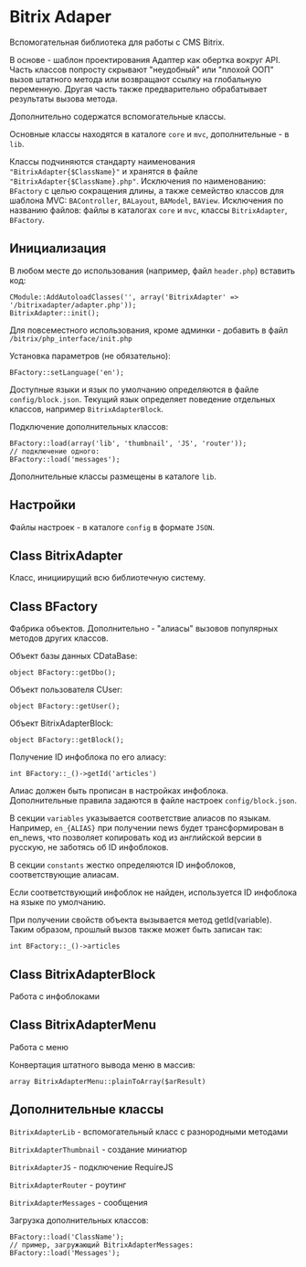 Bitrix Adaper
=============

Вспомогательная библиотека для работы с CMS Bitrix.

В основе - шаблон проектирования Адаптер как обертка вокруг API. Часть классов попросту скрывают "неудобный" или "плохой ООП" вызов штатного метода или возвращают ссылку на глобальную переменную.
Другая часть также предварительно обрабатывает результаты вызова метода.

Дополнительно содержатся вспомогательные классы.

Основные классы находятся в каталоге `core` и `mvc`, дополнительные - в `lib`.

Классы подчиняются стандарту наименования `"BitrixAdapter{$ClassName}"` и хранятся в файле `"BitrixAdapter{$ClassName}.php"`.
Исключения по наименованию: `BFactory` с целью сокращения длины, а также семейство классов для шаблона MVC: `BAController`, `BALayout`, `BAModel`, `BAView`.
Исключения по названию файлов: файлы в каталогах `core` и `mvc`, классы `BitrixAdapter`, `BFactory`.


Инициализация
-------------

В любом месте до использования (например, файл `header.php`) вставить код:

    CModule::AddAutoloadClasses('', array('BitrixAdapter' => '/bitrixadapter/adapter.php'));
    BitrixAdapter::init();
    
Для повсеместного использования, кроме админки - добавить в файл `/bitrix/php_interface/init.php`
    
Установка параметров (не обязательно):
    
    BFactory::setLanguage('en');
    
Доступные языки и язык по умолчанию определяются в файле `config/block.json`.
Текущий язык определяет поведение отдельных классов, например `BitrixAdapterBlock`.

Подключение дополнительных классов:

    BFactory::load(array('lib', 'thumbnail', 'JS', 'router'));
    // подключение одного:
    BFactory::load('messages');
    
Дополнительные классы размещены в каталоге `lib`.


Настройки
---------

Файлы настроек - в каталоге `config` в формате `JSON`.


Class BitrixAdapter
-------------------

Класс, инициирущий всю библиотечную систему.


Class BFactory
--------------

Фабрика объектов. Дополнительно - "алиасы" вызовов популярных методов других классов.

Объект базы данных CDataBase:

    object BFactory::getDbo();

Объект пользователя CUser:

    object BFactory::getUser();
    
Объект BitrixAdapterBlock:

    object BFactory::getBlock();

Получение ID инфоблока по его алиасу:

    int BFactory::_()->getId('articles')

Алиас должен быть прописан в настройках инфоблока. Дополнительные правила задаются в файле настроек `config/block.json`.

В секции `variables` указывается соответствие алиасов по языкам. Например, `en_{ALIAS}` при получении news будет трансформирован в en_news, что позволяет копировать код из английской версии в русскую, не заботясь об ID инфоблоков.

В секции `constants` жестко определяются ID инфоблоков, соответствующие алиасам.

Если соответствующий инфоблок не найден, используется ID инфоблока на языке по умолчанию.

При получении свойств объекта вызывается метод getId(variable). Таким образом, прошлый вызов также может быть записан так:

    int BFactory::_()->articles


Class BitrixAdapterBlock
------------------------

Работа с инфоблоками


Class BitrixAdapterMenu
-----------------------

Работа с меню

Конвертация штатного вывода меню в массив:

    array BitrixAdapterMenu::plainToArray($arResult)

    
Дополнительные классы
---------------------


`BitrixAdapterLib` - вспомогательный класс с разнородными методами

`BitrixAdapterThumbnail` - создание миниатюр

`BitrixAdapterJS` - подключение RequireJS

`BitrixAdapterRouter` - роутинг

`BitrixAdapterMessages` - сообщения

Загрузка дополнительных классов:

    BFactory::load('ClassName');
    // пример, загружающий BitrixAdapterMessages:
    BFactory::load('Messages');

